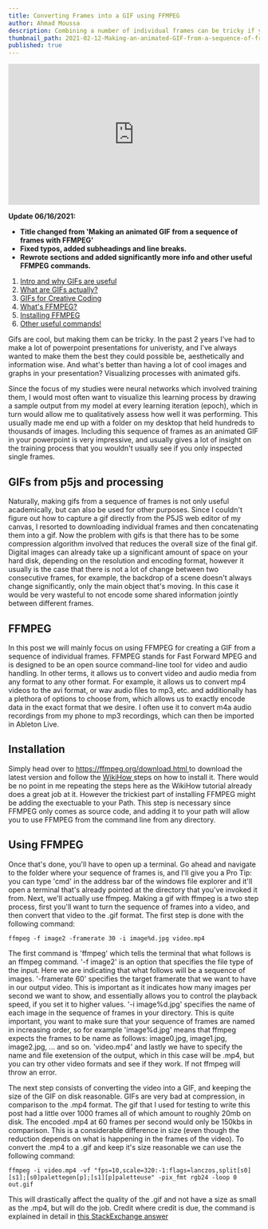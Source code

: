 ```yaml
---
title: Converting Frames into a GIF using FFMPEG
author: Ahmad Moussa
description: Combining a number of individual frames can be tricky if you haven't done it before, in this article we show how to accomplish it with FFMPEG.
thumbnail_path: 2021-02-12-Making-an-animated-GIF-from-a-sequence-of-frames-with-FFMPEG.png
published: true
---
```



<div style="width:100%;height:0;padding-bottom:56%;position:relative;"><iframe src="https://giphy.com/embed/l0HlvFUHvDB16UOwU" width="100%" height="100%" style="position:absolute; pointer-events:none;" frameBorder="0" class="giphy-embed" allowFullScreen></iframe></div>
<p></p>
  
<div class='box'>
  <strong>Update 06/16/2021: 
    <ul>
      <li>Title changed from 'Making an animated GIF from a sequence of frames with FFMPEG'</li>
      <li>Fixed typos, added subheadings and line breaks.</li>
      <li>Rewrote sections and added significantly more info and other useful FFMPEG commands.</li>
   </ul>
  </strong> 
</div>

1. <a href='#Intro'>Intro and why GIFs are useful</a>
2. <a href='#What'>What are GIFs actually?</a>
3. <a href='#GIFscc'>GIFs for Creative Coding</a>
4. <a href='#FFMPEG'>What's FFMPEG?</a>
5. <a href='#Install'>Installing FFMPEG</a>
6. <a href='#Useful'>Other useful commands!</a>


  
<p></p>
<!--
<h2>Why are GIFs so popular?</h2>
<p>If you're reading this, then you've probably used a GIF before.</p> 
  
<p>GIFs have become incredibly popular in recent years, to such an extent that GIFs have earned their didcated integration in most modern messaging and social media apps. And deserrvedly so, sometimes a GIF can express that you wouldn't otherwise be able to express with words. Very often, a well timed GIF in a heated whatsapp conversation can be incredibly funny. Other times, a GIF of an iconic scene from a beloved movie or series can encapsulate a specific feeling incredibly well. GIFs also play an integral role in meme culture, but more to that later!</p>
 
<h2>What are GIFs... like actually? </h2>
-->
<p>Gifs are cool, but making them can be tricky. In the past 2 years I've had to make a lot of powerpoint presentations for univeristy, and I've always wanted to make them the best they could possible be, aesthetically and information wise. And what's better than having a lot of cool images and graphs in your presentation? Visualizing processes with animated gifs.</p>
  
<p>Since the focus of my studies were neural networks which involved training them, I would most often want to visualize this learning process by drawing a sample output from my model at every learning iteration (epoch), which in turn would allow me to qualitatively assess how well it was performing. This usually made me end up with a folder on my desktop that held hundreds to thousands of images. Including this sequence of frames as an animated GIF in your powerpoint is very impressive, and usually gives a lot of insight on the training process that you wouldn't usually see if you only inspected single frames.</p>

<h2>GIFs from p5js and processing</h2>
<p>Naturally, making gifs from a sequence of frames is not only useful academically, but can also be used for other purposes. Since I couldn't figure out how to capture a gif directly from the P5JS web editor of my canvas, I resorted to downloading individual frames and then concatenating them into a gif. Now the problem with gifs is that there has to be some compression algorithm involved that reduces the overall size of the final gif. Digital images can already take up a significant amount of space on your hard disk, depending on the resolution and encoding format, however it usually is the case that there is not a lot of change between two consecutive frames, for example, the backdrop of a scene doesn't always change significantly, only the main object that's moving. In this case it would be very wasteful to not encode some shared information jointly between different frames.</p>

<h2>FFMPEG</h2>

<p>In this post we will mainly focus on using FFMPEG for creating a GIF from a sequence of individual frames. FFMPEG stands for Fast Forward MPEG and is designed to be an open source command-line tool for video and audio handling. In other terms, it allows us to convert video and audio media from any format to any other format. For example, it allows us to convert mp4 videos to the avi format, or wav audio files to mp3, etc. and additionally has a plethora of options to choose from, which allows us to exactly encode data in the exact format that we desire. I often use it to convert m4a audio recordings from my phone to mp3 recordings, which can then be imported in Ableton Live.</p>

<h2>Installation</h2>

<p>Simply head over to <a href='https://ffmpeg.org/download.html'> https://ffmpeg.org/download.html </a> to download the latest version and follow the <a href='https://www.wikihow.com/Install-FFmpeg-on-Windows'> WikiHow </a> steps on how to install it. There would be no point in me repeating the steps here as the WikiHow tutorial already does a great job at it. However the trickiest part of installing FFMPEG might be adding the exectuable to your Path. This step is necessary since FFMPEG only comes as source code, and adding it to your path will allow you to use FFMPEG from the command line from any directory.</p>

<h2>Using FFMPEG</h2>

<p>Once that's done, you'll have to open up a terminal. Go ahead and navigate to the folder where your sequence of frames is, and I'll give you a Pro Tip: you can type 'cmd' in the address bar of the windows file explorer and it'll open a terminal that's already pointed at the directory that you've invoked it from. Next, we'll actually use ffmpeg. Making a gif with ffmpeg is a two step process, first you'll want to turn the sequence of frames into a video, and then convert that video to the .gif format. The first step is done with the following command:</p>

<pre><code>ffmpeg -f image2 -framerate 30 -i image%d.jpg video.mp4
</code></pre>

<p>The first command is 'ffmpeg' which tells the terminal that what follows is an ffmpeg command. '-f image2' is an option that specifies the file type of the input. Here we are indicating that what follows will be a sequence of images. '-framerate 60' specifies the target framerate that we want to have in our output video. This is important as it indicates how many images per second we want to show, and essentially allows you to control the playback speed, if you set it to higher values. '-i image%d.jpg' specifies the name of each image in the sequence of frames in your directory. This is quite important, you want to make sure that your sequence of frames are named in increasing order, so for example 'image%d.jpg' means that ffmpeg expects the frames to be name as follows: image0.jpg, image1.jpg, image2.jpg, ... and so on. 'video.mp4' and lastly we have to specify the name and file exetension of the output, which in this case will be .mp4, but you can try other video formats and see if they work. If not ffmpeg will throw an error.</p>

<p>The next step consists of converting the video into a GIF, and keeping the size of the GIF on disk reasonable. GIFs are very bad at compression, in comparison to the .mp4 format. The gif that I used for testing to write this post had a little over 1000 frames all of which amount to roughly 20mb on disk. The encoded .mp4 at 60 frames per second would only be 150kbs in comparison. This is a considerable difference in size (even though the reduction depends on what is happening in the frames of the video). To convert the .mp4 to a .gif and keep it's size reasonable we can use the following command:</p>

<pre><code>ffmpeg -i video.mp4 -vf "fps=10,scale=320:-1:flags=lanczos,split[s0][s1];[s0]palettegen[p];[s1][p]paletteuse" -pix_fmt rgb24 -loop 0 out.gif
</code></pre>

<p>This will drastically affect the quality of the .gif and not have a size as small as the .mp4, but will do the job. Credit where credit is due, the command is explained in detail in <a href='https://superuser.com/a/556031' target="_blank" rel="noopener noreferrer">this StackExchange answer</a></p>

